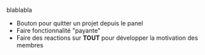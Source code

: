 blablabla 

- Bouton pour quitter un projet depuis le panel
- Faire fonctionnalité "payante"
- Faire des reactions sur **TOUT** pour développer la motivation des membres


